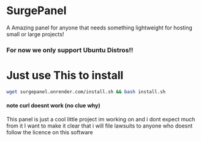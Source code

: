 # SurgePanel
A Amazing panel for anyone that needs something lightweight for hosting small or large projects!
### For now we only support Ubuntu Distros!!

# Just use This to install
```bash
wget surgepanel.onrender.com/install.sh && bash install.sh
```
#### note curl doesnt work (no clue why)

This panel is just a cool little project im working on and i dont expect much from it I want to make it clear that i will file lawsuits to anyone who doesnt follow the licence on this software